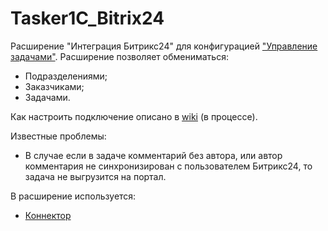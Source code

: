 # Tasker1C_Bitrix24
Расширение "Интеграция Битрикс24" для конфигурацией ["Управление задачами"](https://github.com/BlizD/Tasks). Расширение позволяет обмениматься:
* Подразделениями;
* Заказчиками;
* Задачами.

Как настроить подключение описано в [wiki](https://github.com/hawkxtreme/Tasker1C_Bitrix24/wiki/Настройка) (в процессе).

Известные проблемы:
* В случае если в задаче комментарий без автора, или автор комментария не синхронизирован с пользователем Битрикс24, то задача не выгрузится на портал.

В расширение используется:
* [Коннектор](https://github.com/vbondarevsky/Connector)

